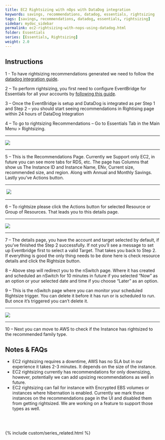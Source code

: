 ```yaml
---
title: EC2 Rightsizing with nOps with DataDog integration
keywords: savings, recommendations, datadog, essentials, rightsizing
tags: [savings, recommendations, datadog, essentials, rightsizing]
sidebar: mydoc_sidebar
permalink: ec2-rightsizing-with-nops-using-datadog.html
folder: Essentials
series: [Essentials, Rightsizing]
weight: 2.0
---
```


## Instructions


1 - To have rightsizing recommendations generated we need to follow the [datadog integration guide](https://help.nops.io/integrate-datadog-with-nops-platform.html). 


2 – To perform rightsizing, you first need to configure EventBridge for Essentials for all your accounts by [following this guide](https://help.nops.io/essentials-storage-configuration.html). 


3 – Once the EventBridge is setup and DataDog is integrated as per Step 1 and Step 2 – you should start seeing recommendations in Rightising page within 24 hours of DataDog Integration


4 – To go to rightsizing Recommendations – Go to Essentials Tab in the Main Menu > Rightsizing.

****

![](https://lh7-us.googleusercontent.com/XATGhgiB7mlZRLBSnw77_4wCIt4qGSFEd4lZCEyPGwBQznXIjHNukTcTK9i30ltj-54SWuII6w3p_BNHL9j6riTbH83UcDItvnCnuMBXGKicwww7neycwTKXzal_Sm5B8dfTC9V8rxWZ2G88r6JSyBs)

****

5 – This is the Recommendations Page. Currently we Support only EC2, in future you can see more tabs for RDS, etc. The page has Columns that show us The Instance ID and Instance Name, ENv, Current size, recommended size, and region. Along with Annual and Monthly Savings. Lastly you’ve Actions button. 

****
 ![](https://lh7-us.googleusercontent.com/ET6a7ZMyTn6XK6Yy7xUWO6lSA-0_TVkz67GyVyA9jYRiP2Wwzcv1OJLAwdlvwkpqOt1vQAKC4W7eiHRCOCZe4kgAZW4q606O5n28myOqGjVKv9UR3-xL7TA-5l0Djuygb_WQluFRuiARFVrrOkcqnzM)
****

6 – To rightsize please click the Actions button for selected Resource or Group of Resources. That leads you to this details page.

****
![](https://lh7-us.googleusercontent.com/YlTrBTzg11fU8xwt5bROTB8xH3bPaM9-5kB5NIggrUI321aoBW_k7o8RaYZ6xkZ6vYlw5sCKKCpKV-7AFGegSO_jcGbxmwexisa8lfPQZ6jMwL-dOGhuvsi-oKTULTY83oA2hKk2l8loSo0tzui1BGE)
****

7 – The details page, you have the account and target selected by default, if you’ve finished the Step 2 successfully. If not you’ll see a message to set up Eventbridge first to select a valid Target. That takes you back to Step 2. If everything is good the only thing needs to be done here is check resource details and click the Rightsize button.

8 – Above step will redirect you to the nSwitch page. Where it has created and scheduled an nSwitch for 10 minutes in future if you selected “Now” as an option or your selected date and time if you choose “Later” as an option.

9 – This is the nSwitch page where you can monitor your scheduled Rightsize trigger. You can delete it before it has run or is scheduled to run. But once it’s triggered you can’t delete it.

****
![](https://lh7-us.googleusercontent.com/t6jnA75NPjpBk1YfiHLd1R3SFXb2ldlZPax3ZOpXpcSaowPi3TAZfq7r2k9L5yzNU-FgKiKosMeeHJGpMGeyupsUqI1eQE-kBW0wDqxUVxgaP3fhSuNw9xX3BTEX6fiHKFQYY65PpyLDvpMOcusCo3k)
****

10 – Next you can move to AWS to check if the Instance has rightsized to the recommended family type.


## Notes & FAQs

- EC2 rightsizing requires a downtime, AWS has no SLA but in our experience it takes 2-3 minutes. It depends on the size of the instance.
- EC2 rightsizing currently has recommendations for only downsizing, however, potentially we can add upsizing recommendations as well in future.
- EC2 rightsizing can fail for instance with Encrypted EBS volumes or instances where hibernation is enabled. Currently we mark those instances on the recommendations page in the UI and disabled them from getting rightsized. We are working on a feature to support those types as well.


<br/><br/>

{% include custom/series_related.html %}